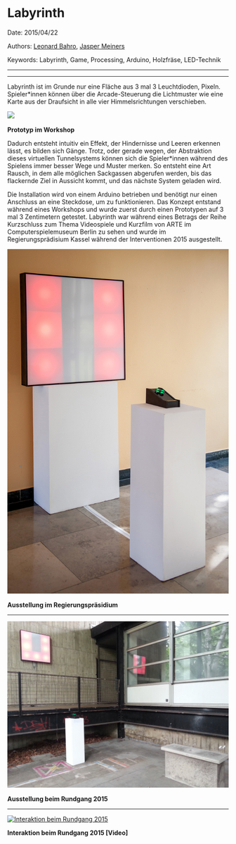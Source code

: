 # Labyrinth

Date: 2015/04/22

Authors: [Leonard Bahro](http://leonardbahro.com), [Jasper Meiners](http://jaspermeiners.com)

Keywords: Labyrinth, Game,  Processing, Arduino, Holzfräse, LED-Technik

---
---

Labyrinth ist im Grunde nur eine Fläche aus 3 mal 3 Leuchtdioden, Pixeln. Spieler\*innen können über die Arcade-Steuerung die Lichtmuster wie eine Karte aus der Draufsicht in alle vier Himmelsrichtungen verschieben.

![](labyrinth1.jpg)

__Prototyp im Workshop__

Dadurch entsteht intuitiv ein Effekt, der Hindernisse und Leeren erkennen lässt, es bilden sich Gänge. Trotz, oder gerade wegen, der Abstraktion dieses virtuellen Tunnelsystems können sich die Spieler\*innen während des Spielens immer besser Wege und Muster merken. So entsteht eine Art Rausch, in dem alle möglichen Sackgassen abgerufen werden, bis das flackernde Ziel in Aussicht kommt, und das nächste System geladen wird.

Die Installation wird von einem Arduino betrieben und benötigt nur einen Anschluss an eine Steckdose, um zu funktionieren. Das Konzept entstand während eines Workshops und wurde zuerst durch einen Prototypen auf 3 mal 3 Zentimetern getestet.
Labyrinth war während eines Betrags der Reihe Kurzschluss zum Thema Videospiele und Kurzfilm von ARTE im Computerspielemuseum Berlin zu sehen und wurde im Regierungsprädisium Kassel während der Interventionen 2015 ausgestellt. 

![](labyrinth2.jpg)

__Ausstellung im Regierungspräsidium__

---

![](labyrinth3.jpg)

__Ausstellung beim Rundgang 2015__

---


[![Interaktion beim Rundgang 2015](https://img.youtube.com/vi/BY3P0wCAxPk/0.jpg)](https://www.youtube.com/embed/BY3P0wCAxPk)

__Interaktion beim Rundgang 2015 [Video]__
